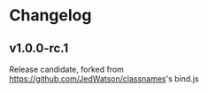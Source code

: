 # Changelog

## v1.0.0-rc.1

Release candidate, forked from <https://github.com/JedWatson/classnames>'s bind.js

